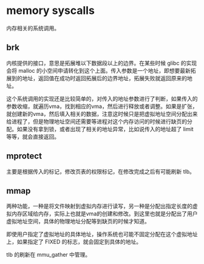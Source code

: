 # memory syscalls

内存相关的系统调用。

## brk

内核提供的接口，意思是拓展堆以下数据段以上的边界。在某些时候 glibc 的实现会将 malloc 的小空间申请转化到这个上面。传入参数是一个地址，即想要最新拓展到的地址，返回值在成功时返回拓展后的边界地址，拓展失败就返回原来的地址。

这个系统调用的实现还是比较简单的，对传入的地址参数进行了判断，如果传入的参数收缩，就遍历vma，找到相应的vma，然后进行释放或者调整。如果是扩张，就创建新的vma，然后填入相关的数据，注意这时候只是把虚拟地址空间分配出来给进程了，但是物理地址空间还需要等进程对这个内存访问的时候进行缺页的分配。如果没有拿到锁，或者出现了相关的地址异常，比如说传入的地址超了 limit 等等，就会直接返回。

## mprotect

主要是根据传入的标记，修改页表的权限标记，在修改完成之后有可能刷新 tlb。

## mmap

两种功能，一种是将文件映射到虚拟内存进行读写，另一种是分配出指定长度的虚拟内存区域给内存，实际上也就是vma的创建和修改。到这里也就是分配出了用户虚拟地址空间，具体的物理地址分配等到缺页的时候才知道。

即使用户指定了虚拟地址的具体地址，操作系统也可能不固定分配在这个虚拟地址上，如果指定了 FIXED 的标志，就会固定到具体的地址。

tlb 的刷新在 mmu_gather 中管理。
